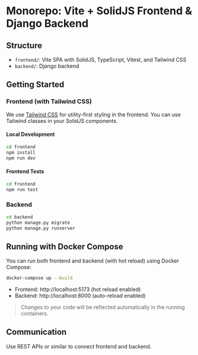 # Monorepo: Vite + SolidJS Frontend & Django Backend

## Structure
- `frontend/`: Vite SPA with SolidJS, TypeScript, Vitest, and Tailwind CSS
- `backend/`: Django backend

## Getting Started

### Frontend (with Tailwind CSS)
We use [Tailwind CSS](https://tailwindcss.com/) for utility-first styling in the frontend. You can use Tailwind classes in your SolidJS components.

#### Local Development
```sh
cd frontend
npm install
npm run dev
```

#### Frontend Tests
```sh
cd frontend
npm run test
```

### Backend
```sh
cd backend
python manage.py migrate
python manage.py runserver
```

## Running with Docker Compose
You can run both frontend and backend (with hot reload) using Docker Compose:

```sh
docker-compose up --build
```
- Frontend: http://localhost:5173 (hot reload enabled)
- Backend: http://localhost:8000 (auto-reload enabled)

> Changes to your code will be reflected automatically in the running containers.

## Communication
Use REST APIs or similar to connect frontend and backend.
